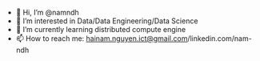 - 👋 Hi, I’m @namndh
- 👀 I’m interested in Data/Data Engineering/Data Science
- 🌱 I’m currently learning distributed compute engine
- 📫 How to reach me: hainam.nguyen.ict@gmail.com/linkedin.com/nam-ndh

<!---
namndh/namndh is a ✨ special ✨ repository because its `README.md` (this file) appears on your GitHub profile.
You can click the Preview link to take a look at your changes.
--->
